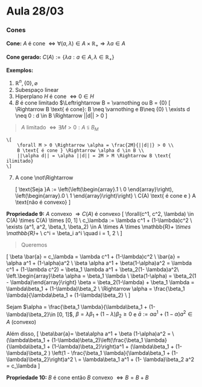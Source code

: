 # Aula 28/03

### Cones

**Cone:** $A$ é cone $\Leftrightarrow \forall(a, \lambda) \in A \times \mathbb{R}_+ \Rightarrow \lambda a \in A$

**Cone gerado:** $C(A) := \{\lambda a: a \in A , \lambda \in \mathbb{R}_+\}$

**Exemplos:**

1. $\mathbb{R}^n, \{0\}, \varnothing$
2. Subespaço linear
3. Hiperplano $H$ é cone $\Leftrightarrow 0 \in H$
6. $B$ é cone limitado $\Leftrightarrow B = \varnothing ou B = \{0\}
    \[
        \Rightarrow B \text{ é cone}: B \neq \varnothing e B\neq \{0\} \\
        \exists d \neq 0 : d \in B \Rightarrow ||d|| > 0
    \]
> $A$ limitado $\Leftrightarrow \exists M > 0: A \subseteqq B_M$

    \[
        \forall M > 0 \Rightarrow \alpha = \frac{2M}{||d||} > 0 \\
        B \text{ é cone } \Rightarrow \alpha d \in B \\
        ||\alpha d|| = \alpha ||d|| = 2M > M \Rightarrow B \text{ ilimitado}
    \]
7. A cone \not\Rightarrow

    \[
        \text{Seja }A := \left\{\left(\begin{array}.1 \\ 0 \end{array}\right), \left(\begin{array}.0 \\ 1 \end{array}\right)\right\} \\
        C(A) \text{ é cone e } A \text{não é convexo}
    \]


**Propriedade 9:** $A$ convexo $\Rightarrow C(A)$ é convexo
\[
    \forall(c^1, c^2, \lambda) \in C(A) \times C(A) \times [0, 1] \\
    c_\lambda := \lambda c^1 + (1-\lambda)c^2 \\
    \exists (a^1, a^2, \beta_1, \beta_2) \in A \times A \times \mathbb{R}_+ \times \mathbb{R}_+ \\
    c^i = \beta_i a^i \quad i = 1, 2 \\
\]

>Queremos
>
\[
    \beta \bar{a} = c_\lambda = \lambda c^1 + (1-\lambda)c^2 \\
    \bar{a} = \alpha a^1 + (1-\alpha)a^2 \\
    \beta \alpha a^1 + \beta(1-\alpha)a^2 = \lambda c^1 + (1-\lambda c^2) = \beta_1 \lambda a^1 + \beta_2(1- \lambda)a^2\\
    \left.\begin{array}\beta \alpha = \beta_1 \lambda \\
    \beta(1-\alpha) = \beta_2(1 - \lambda)\end{array}\right\} \beta = \beta_2(1-\lambda) + \beta_1 \lambda = \lambda\beta_1 + (1-\lambda)\beta_2 \\
    \Rightarrow \alpha = \frac{\beta_1 \lambda}{\lambda\beta_1 + (1-\lambda)\beta_2} \\
\]

Sejam $\alpha = \frac{\beta_1 \lambda}{\lambda\beta_1 + (1-\lambda)\beta_2}\in [0, 1]$, $\beta = \lambda\beta_1 + (1-\lambda)\beta_2 \geq 0$ e $\bar{a} := \alpha a^1 + (1-\alpha)a^2 \in A \text{ (convexo)}$

Além disso,
\[
    \beta\bar{a}= \beta\alpha a^1 + \beta (1-\alpha)a^2 = \\
     (\lambda\beta_1 + (1-\lambda)\beta_2)\left(\frac{\beta_1 \lambda}{\lambda\beta_1 + (1-\lambda)\beta_2}\right)a^1 + (\lambda\beta_1 + (1-\lambda)\beta_2 ) \left(1 - \frac{\beta_1 \lambda}{\lambda\beta_1 + (1-\lambda)\beta_2}\right)a^2 \\
     = \lambda\beta_1 a^1 + (1- \lambda)\beta_2 a^2 = c_\lambda
\]

**Propriedade 10:** $B$ é cone então $B$ convexo $\Leftrightarrow B = B + B$
